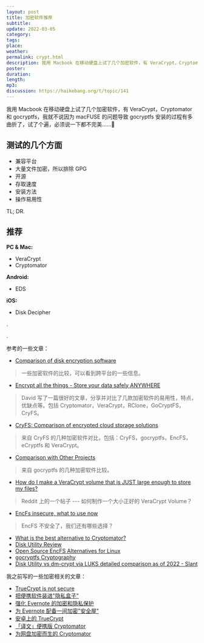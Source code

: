 ```yaml
---
layout: post
title: 加密软件推荐
subtitle: 
update: 2022-03-05
category: 
tags: 
place: 
weather: 
permalink: crypt.html
description: 我用 Macbook 在移动硬盘上试了几个加密软件，有 VeraCrypt，Cryptomator 和 gocryptfs，我就不说因为 macFUSE 的问题导致 gocryptfs 安装的过程有多曲折了，试了个遍，必须说一下都不完美……🐶
poster: 
duration: 
length: 
mp3: 
discussion: https://haikebang.org/t/topic/141
---
```


我用 Macbook 在移动硬盘上试了几个加密软件，有 VeraCrypt，Cryptomator 和 gocryptfs，我就不说因为 macFUSE 的问题导致 gocryptfs 安装的过程有多曲折了，试了个遍，必须说一下都不完美......🐶

## 测试的几个方面

* 兼容平台
* 大量文件加密，所以排除 GPG
* 开源
* 存取速度
* 安装方法
* 操作易用性

TL; DR.

## 推荐

**PC & Mac:**

* VeraCrypt
* Cryptomator

**Android:**

* EDS

**iOS:**

* Disk Decipher

.

.

参考的一些文章：

* [Comparison of disk encryption software](https://en.m.wikipedia.org/wiki/Comparison_of_disk_encryption_software)
> 一些加密软件的比较，可以看到跨平台的一些信息。
* [Encrypt all the things - Store your data safely ANYWHERE](https://dshark3y.medium.com/encrypt-all-the-things-store-your-data-safely-anywhere-4ae8037cc606)
> David 写了一篇很好的文章，分享并对比了几款加密软件的易用性，特点，优缺点等。包括 Cryptomator，VeraCrypt，RClone，GoCryptFS，CryFS。
* [CryFS: Comparison of encrypted cloud storage solutions](https://www.cryfs.org/comparison)
> 来自 CryFS 的几种加密软件对比，包括：CryFS，gocryptfs，EncFS，eCryptfs 和 VeraCrypt。
* [Comparison with Other Projects](https://nuetzlich.net/gocryptfs/comparison/)
> 来自 gocryptfs 的几种加密软件比较。
* [How do I make a VeraCrypt volume that is JUST large enough to store my files?](https://www.reddit.com/r/VeraCrypt/comments/9kif6m/how_do_i_make_a_veracrypt_volume_that_is_just/)
> Reddit 上的一个帖子 --- 如何制作一个大小正好的 VeraCrypt Volume？
* [EncFs insecure, what to use now](https://askubuntu.com/questions/813290/encfs-insecure-what-to-use-now)
> EncFS 不安全了，我们还有哪些选择？
* [What is the best alternative to Cryptomator?](https://www.slant.co/options/18539/alternatives/~cryptomator-alternatives)
* [Disk Utility Review](https://www.slant.co/options/4890/~disk-utility-review)
* [Open Source EncFS Alternatives for Linux](https://alternativeto.net/software/encfs/?license=opensource&platform=linux)
* [gocryptfs Cryptography](https://nuetzlich.net/gocryptfs/forward_mode_crypto/)
* [Disk Utility vs dm-crypt via LUKS detailed comparison as of 2022 - Slant](https://www.slant.co/versus/4890/4892/~disk-utility_vs_dm-crypt-via-luks)

我之前写的一些加密相关的文章：

* [TrueCrypt is not secure](https://jsntn.com/software/2014/06/01/truecrypt.html)
* [把便携软件装进"隐私盒子"](https://haikebang.com/secure-portable.html)
* [强化 Evernote 的加密和隐私保护](https://jsntn.com/secure-evernote.html)
* [为 Evernote 配备一间加密"安全屋"](https://cn.apkjam.com/60s/saferoom.html)
* [安卓上的 TrueCrypt](https://cn.apkjam.com/eds.html)
* [「译文」便携版 Cryptomator](https://jsntn.com/software/portable-cryptomator.html)
* [为网盘加密而生的 Cryptomator](https://cn.apkjam.com/cryptomator.html)